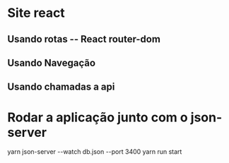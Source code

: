 
# Site react
## Usando rotas -- React router-dom
## Usando Navegação
## Usando chamadas a api

# Rodar a aplicação junto com o json-server
yarn json-server --watch  db.json --port 3400
yarn run start
